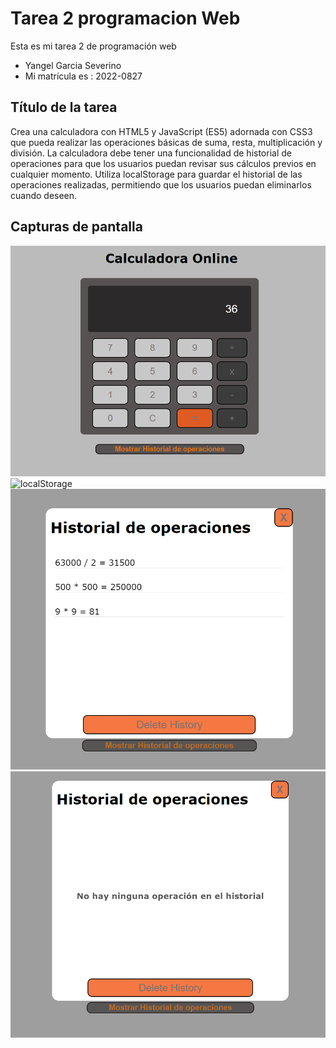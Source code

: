 # Tarea 2 programacion Web

Esta es mi tarea 2 de programación web

- Yangel Garcia Severino
- Mi matrícula es : 2022-0827


## Título de la tarea

Crea una calculadora con HTML5 y JavaScript (ES5) adornada con CSS3 que pueda realizar las operaciones básicas de suma, resta, multiplicación y división. La calculadora debe tener una funcionalidad de historial de operaciones para que los usuarios puedan revisar sus cálculos previos en cualquier momento. Utiliza localStorage para guardar el historial de las operaciones realizadas, permitiendo que los usuarios puedan eliminarlos cuando deseen.


## Capturas de pantalla

![La Calculadora](img/Calculadora.png)
![localStorage](img/localStorage.png)
![Historial](img/HistorialOperaciones.png)
![SinOperaciones](img/SinOperaciones.png)
